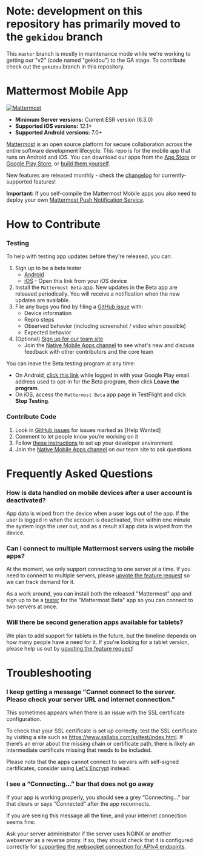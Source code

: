 # Note: development on this repository has primarily moved to the `gekidou` branch
This `master` branch is mostly in maintenance mode while we're working to getting our "v2" (code named "gekidou") to the GA stage. To contribute check out the `gekidou` branch in this repository.

# Mattermost Mobile App
[![Mattermost](https://user-images.githubusercontent.com/7205829/136108314-75cd2e1f-4147-4cfa-a16c-9b3b0313ea25.png)](https://mattermost.com)

- **Minimum Server versions:** Current ESR version (6.3.0)
- **Supported iOS versions:** 12.1+
- **Supported Android versions:** 7.0+


[Mattermost](https://mattermost.com) is an open source platform for secure collaboration across the entire software development lifecycle. This repo is for the mobile app that runs on Android and iOS. You can download our apps from the [App Store](https://about.mattermost.com/mattermost-ios-app/) or [Google Play Store](https://about.mattermost.com/mattermost-android-app/), or [build them yourself](https://developers.mattermost.com/contribute/mobile/build-your-own/). 

New features are released monthly - check the [changelog](https://github.com/mattermost/mattermost-mobile/blob/master/CHANGELOG.md) for currently-supported features! 

**Important:** If you self-compile the Mattermost Mobile apps you also need to deploy your own [Mattermost Push Notification Service](https://github.com/mattermost/mattermost-push-proxy/releases). 

# How to Contribute

### Testing

To help with testing app updates before they're released, you can:

1. Sign up to be a beta tester
   - [Android](https://play.google.com/apps/testing/com.mattermost.rnbeta)
   - [iOS](https://testflight.apple.com/join/Q7Rx7K9P) - Open this link from your iOS device
2. Install the `Mattermost Beta` app. New updates in the Beta app are released periodically. You will receive a notification when the new updates are available.
3. File any bugs you find by filing a [GitHub issue](https://github.com/mattermost/mattermost-mobile/issues) with:
   - Device information
   - Repro steps
   - Observed behavior (including screenshot / video when possible)
   - Expected behavior
4. (Optional) [Sign up for our team site](https://pre-release.mattermost.com/signup_user_complete/?id=f1924a8db44ff3bb41c96424cdc20676)
   - Join the [Native Mobile Apps channel](https://pre-release.mattermost.com/core/channels/native-mobile-apps) to see what's new and discuss feedback with other contributors and the core team
   
You can leave the Beta testing program at any time:
- On Android, [click this link](https://play.google.com/apps/testing/com.mattermost.rnbeta) while logged in with your Google Play email address used to opt-in for the Beta program, then click **Leave the program**. 
- On iOS, access the `Mattermost Beta` app page in TestFlight and click **Stop Testing**.

### Contribute Code 

1. Look in [GitHub issues](https://mattermost.com/pl/help-wanted-mattermost-mobile) for issues marked as [Help Wanted]
2. Comment to let people know you’re working on it
3. Follow [these instructions](https://developers.mattermost.com/contribute/mobile/developer-setup/) to set up your developer environment
4. Join the [Native Mobile Apps channel](https://pre-release.mattermost.com/core/channels/native-mobile-apps) on our team site to ask questions



# Frequently Asked Questions

### How is data handled on mobile devices after a user account is deactivated?

App data is wiped from the device when a user logs out of the app. If the user is logged in when the account is deactivated, then within one minute the system logs the user out, and as a result all app data is wiped from the device.

### Can I connect to multiple Mattermost servers using the mobile apps?

At the moment, we only support connecting to one server at a time. If you need to connect to multiple servers, please [upvote the feature request](https://mattermost.uservoice.com/forums/306457/suggestions/10975938) so we can track demand for it. 

As a work around, you can install both the released "Mattermost" app and sign up to be a [tester](#testing) for the "Mattermost Beta" app so you can connect to two servers at once.

### Will there be second generation apps available for tablets?

We plan to add support for tablets in the future, but the timeline depends on how many people have a need for it. If you're looking for a tablet version, please help us out by [upvoting the feature request](https://mattermost.uservoice.com/forums/306457/suggestions/20082079)!

# Troubleshooting

### I keep getting a message "Cannot connect to the server. Please check your server URL and internet connection."

This sometimes appears when there is an issue with the SSL certificate configuration. 

To check that your SSL certificate is set up correctly, test the SSL certificate by visiting a site such as https://www.ssllabs.com/ssltest/index.html. If there’s an error about the missing chain or certificate path, there is likely an intermediate certificate missing that needs to be included.

Please note that the apps cannot connect to servers with self-signed certificates, consider using [Let's Encrypt](https://docs.mattermost.com/install/config-ssl-http2-nginx.html) instead. 

### I see a “Connecting…” bar that does not go away

If your app is working properly, you should see a grey “Connecting…” bar that clears or says “Connected” after the app reconnects. 

If you are seeing this message all the time, and your internet connection seems fine: 

Ask your server administrator if the server uses NGINX or another webserver as a reverse proxy. If so, they should check that it is configured correctly for [supporting the websocket connection for APIv4 endpoints](https://docs.mattermost.com/install/install-ubuntu-1604.html#configuring-nginx-as-a-proxy-for-mattermost-server). 
